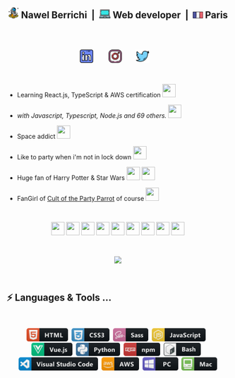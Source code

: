 <div align="center">
<h2> <img height="25" src="icons/astronaut.png"> Nawel Berrichi &nbsp;|&nbsp; <img height="20" src="icons/laptop.png"> Web developer &nbsp;|&nbsp; <img height="15" src="icons/france.png"> Paris </h2>
</div>
<br>
<br>

<p align='center'>
<a href="https://www.linkedin.com/in/nawelberrichi/"><img height="30" src="icons/linkedin.png"></a>&nbsp;&nbsp;&nbsp;&nbsp;&nbsp;&nbsp;&nbsp;&nbsp;
<a href="https://www.instagram.com/nawel.brrch/"><img height="30" src="icons/instagram.png"></a>&nbsp;&nbsp;&nbsp;&nbsp;&nbsp;&nbsp;&nbsp;
<a href="https://twitter.com/nawel_brrch"><img height="30" src="icons/twitter.png"></a>&nbsp;&nbsp;&nbsp;&nbsp;
 </p>
 <br>

- Learning React.js, TypeScript & AWS certification <img src="https://cultofthepartyparrot.com/parrots/hd/laptop_parrot.gif" width="30" height="30"/>

- _with Javascript, Typescript, Node.js and 69 others._ <img src="https://cultofthepartyparrot.com/parrots/hd/sleepingparrot.gif" width="30" height="30"/>

- Space addict <img src="https://cultofthepartyparrot.com/parrots/hd/moonparrot.gif" width="30" height="30"/>

- Like to party when i'm not in lock down <img src="https://cultofthepartyparrot.com/parrots/hd/beerparrot.gif" width="30" height="30"/>

- Huge fan of Harry Potter & Star Wars <img src="https://cultofthepartyparrot.com/parrots/hd/sithparrot.gif" width="30" height="30"/> <img src="https://cultofthepartyparrot.com/parrots/hd/jediparrot.gif" width="30" height="30"/>

- FanGirl of [Cult of the Party Parrot](https://cultofthepartyparrot.com) of course <img src="https://cultofthepartyparrot.com/parrots/hd/partyparrot.gif" width="30" height="30"/>

<br>

<p align="center">
    <img src="https://cultofthepartyparrot.com/parrots/wave1parrot.gif" width="30" height="30"/>
    <img src="https://cultofthepartyparrot.com/parrots/wave2parrot.gif" width="30" height="30"/>
    <img src="https://cultofthepartyparrot.com/parrots/wave3parrot.gif" width="30" height="30"/>
    <img src="https://cultofthepartyparrot.com/parrots/wave4parrot.gif" width="30" height="30"/>
    <img src="https://cultofthepartyparrot.com/parrots/wave5parrot.gif" width="30" height="30"/>
    <img src="https://cultofthepartyparrot.com/parrots/wave6parrot.gif" width="30" height="30"/>
    <img src="https://cultofthepartyparrot.com/parrots/wave7parrot.gif" width="30" height="30"/>
    <img src="https://cultofthepartyparrot.com/parrots/wave8parrot.gif" width="30" height="30"/>
    <img src="https://cultofthepartyparrot.com/parrots/wave9parrot.gif" width="30" height="30"/>
</p>
<br>

<p align="center" >
<a href="https://github.com/anuraghazra/github-readme-stats"> 
    <img  src="https://github-readme-stats.vercel.app/api?username=NawelBrrch&&show_icons=true&theme=radical"/>
  </a>
</p>

<br>

## ⚡ Languages & Tools ...

<br>
<p align="center" >
<img height="30" src="languages/html.svg">&nbsp;&nbsp;<img height="30" src="languages/css3.svg">&nbsp;&nbsp;<img height="30" src="languages/sass.svg">&nbsp;&nbsp;<img height="30" src="languages/js.svg">&nbsp;&nbsp;<img height="30" src="languages/vue.svg">&nbsp;&nbsp;<img height="30" src="languages/python.svg">&nbsp;&nbsp;<img height="30" src="languages/npm.svg">&nbsp;&nbsp;<img height="30" src="languages/bash.svg">&nbsp;&nbsp;<img height="30" src="languages/visualstudio_code.svg">&nbsp;&nbsp;<img height="30" src="languages/aws.svg">&nbsp;&nbsp;<img height="30" src="languages/pc.svg">&nbsp;&nbsp;<img height="30" src="languages/mac.svg">
</p>
